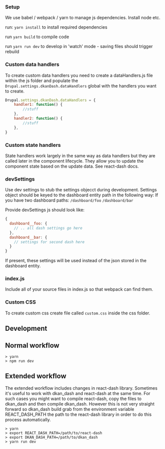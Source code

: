 ### Setup
We use babel / webpack / yarn to manage js dependencies.
Install node etc.

run: `yarn install`
to install required dependencies

run `yarn build`
to compile code

run `yarn run dev`
to develop in 'watch' mode - saving files should trigger rebuild

### Custom data handlers
To create custom data handlers you need to create a dataHandlers.js file within the js folder and populate the `Drupal.settings.dkanDash.dataHandlers` global with the handlers you want to create.

```javascript
Drupal.settings.dkanDash.dataHandlers = {
    handler1: function() {
        //stuff
    },
    handler2: function() {
        //stuff
    },    
}
```

### Custom state handlers
State handlers work largely in the same way as data handlers but they are called later in the component lifecycle. They allow you to update the component state based on the update data. See react-dash docs.

### devSettings
Use dev settings to stub the settings objecct during development. Settings object should be keyed to the dashboard entity path in the following way:
If you have two dashboard paths:
`/dashboard/foo`
`/dashboard/bar`

Provide devSettings js should look like:

```javascript
{
  dashboard__foo: {
    // .. all dash settings go here
  },
  dashboard__bar: {
    // settings for second dash here
  }
}
```
If present, these settings will be used instead of the json stored in the dashboard entity.

### index.js
Include all of your source files in index.js so that webpack can find them.

### Custom CSS
To create custom css create file called `custom.css` inside the css folder.

## Development

## Normal workflow
```
> yarn
> npm run dev
```

## Extended workflow
The extended workflow includes changes in react-dash library. Sometimes it's useful to work with dkan_dash and react-dash at the same time. For such cases you might want to compile react-dash, copy the files to dkan_dash and then compile dkan_dash. 
However this is not very straight forward so dkan_dash build grab from the environment variable REACT_DASH_PATH the path to the react-dash library in order to do this process automatically.

```
> yarn
> export REACT_DASH_PATH=/path/to/react-dash
> export DKAN_DASH_PATH=/path/to/dkan_dash
> yarn run dev
```